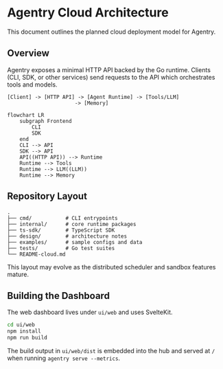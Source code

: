 # Agentry Cloud Architecture

This document outlines the planned cloud deployment model for Agentry.

## Overview

Agentry exposes a minimal HTTP API backed by the Go runtime. Clients (CLI, SDK, or other services) send requests to the API which orchestrates tools and models.

```
[Client] -> [HTTP API] -> [Agent Runtime] -> [Tools/LLM]
                      -> [Memory]
```

```mermaid
flowchart LR
    subgraph Frontend
        CLI
        SDK
    end
    CLI --> API
    SDK --> API
    API((HTTP API)) --> Runtime
    Runtime --> Tools
    Runtime --> LLM((LLM))
    Runtime --> Memory
```

## Repository Layout

```
.
├── cmd/           # CLI entrypoints
├── internal/      # core runtime packages
├── ts-sdk/        # TypeScript SDK
├── design/        # architecture notes
├── examples/      # sample configs and data
├── tests/         # Go test suites
└── README-cloud.md
```

This layout may evolve as the distributed scheduler and sandbox features mature.

## Building the Dashboard

The web dashboard lives under `ui/web` and uses SvelteKit.

```bash
cd ui/web
npm install
npm run build
```

The build output in `ui/web/dist` is embedded into the hub and served at `/` when running `agentry serve --metrics`.
